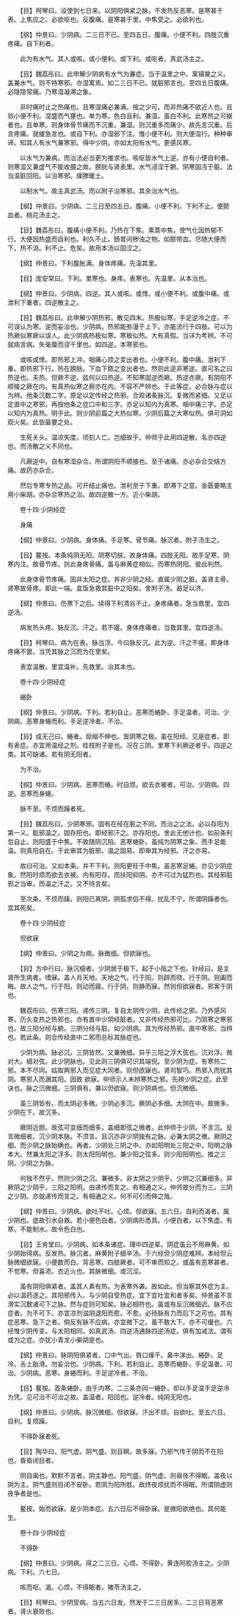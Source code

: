 <!-- { "loadSidebar": true } -->
　　【目】柯琴曰。设使到七日来。以阴阳俱紧之脉。不发热反恶寒。是寒甚于表。上焦应之。必欲呕也。反腹痛。是寒甚于里。中焦受之。必欲利也。

　　【纲】仲景曰。少阴病。二三日不已。至四五日。腹痛。小便不利。四肢沉重疼痛。自下利者。

　　此为有水气。其人或咳。或小便利。或下利。或呕者。真武汤主之。

　　【目】魏荔彤曰。此申解少阴病有水气为兼症。当于温里之中。寓镇奠之义。盖兼水气。则不特寒邪。亦湿寓焉。如二三日不已。就脏邪言也。至四五日腹痛。必隐隐常痛。乃寒湿凝滞之象。

　　非时痛时止之热痛也。且寒湿痛必兼满。按之少可。而非热痛不欲近人也。且验小便不利。湿盛而气壅也。单为寒。色白且利。兼湿。虽白不利。此寒热之可据者也。且单寒。则身体骨节痛而不沉重。兼湿。则沉重多而痛少。故先言沉重。后言疼痛。就缓急言也。或自下利。亦湿邪下注。惟小便不利。则大便湿行。种种审谛。知其人有水气兼寒邪。得中少阴。亦如太阳有水气。更感风寒。

　　以水气为兼病。而治法必当更为推求也。咳呕皆水气上逆。亦有小便自利者。则寒湿又兼虚气不能收摄之故。膀胱与肾表里。水气浸淫于腑。阴寒固冱于脏。法当温脏回阳。以治寒邪。燥脾暖土。

　　以制水气。故主真武汤。而以附子治寒邪。其余治水气也。

　　【纲】仲景曰。少阴病。二三日至四五日。腹痛。小便不利。下利不止。便脓血者。桃花汤主之。

　　【目】魏荔彤曰。腹痛小便不利。乃热在下焦。熏蒸中焦。使气化因热郁不行。大便因热盛而自利也。利久不止。肠胃间秽浊之物。如脓带血。尽随大便而下。热不消。利不止。危矣。故用本汤以固涩之。

　　【纲】仲景曰。下利腹胀满。身体疼痛。先温其里。

　　【目】庞安常曰。下利。里寒也。身疼。表寒也。先温里。从本治也。

　　【纲】仲景曰。少阴病。四逆。其人或咳。或悸。或小便不利。或腹中痛。或泄利下重者。四逆散主之。

　　【目】魏荔彤曰。此申解少阴热邪。散见四末。热极似寒。手足逆冷之症。不可误认为寒。逆而妄治也。少阴病。热邪能弥漫于上下。亦能流行于四肢。可以为热厥似寒厥以误人。此少阴病热极似寒。寒极似热。大有真假。当详为考辨。不可就病言病。失毫厘而谬千里也。如四逆。本寒邪也。

　　或咳或悸。即热邪上冲。咽痛心烦之变出者也。小便不利。腹中痛。泄利下重。即热邪下行。热在膀胱。下血下脓之变出者也。然则此逆非寒逆。直可名之曰热逆也。夫热。但厥不逆。兹何以曰热逆。不知寒固逆而厥。热逆亦厥。有阴阳不顺接之厥在内。有真热似寒之厥亦在内。不容不严辨也。于此等症。必合脉与症以为辨。他条沉数二字。原足以定传经之热邪。合观诸条脉沉。复微而紧细。又足以定直中之寒邪。再按他条之症口中和三字。亦足以知内为真寒。咽中痛三字。亦足以知内为真热。明乎此。则少阴前篇之大热似寒。少阴后篇之大寒似热。俱可洞如观火矣。此皆最要之处。

　　生死关头。温凉失度。顷刻人亡。岂细故乎。仲师于此用四逆散。名亦四逆也。而汤散之义不同也。

　　凡厥逆中。自有寒湿杂合。所谓阴阳不顺接也。至于诸痛。亦必杂合交结方痛。故药亦杂合。

　　然后专寒专热之品。可开结止痛也。泄利至于下重。即滞下之意。金匮要略主用小柴胡。亦杂合寒热之治。故四逆散一方。近小柴胡。

　　卷十四·少阴经症

　　身痛

　　【纲】仲景曰。少阴病。身体痛。手足寒。骨节痛。脉沉者。附子汤主之。

　　【目】鳌按。本条纯阴无阳。阴寒切肤。故身体痛。四肢无阳。故手足寒。阴寒内注。故骨节疼。则此身疼骨痛。虽与麻黄症相似。而寒热阴阳。彼此判然。

　　此身体骨节疼痛。固非太阳之症。并非少阴之经。直属少阴之脏。盖肾主骨。肾寒故骨疼。即此一端。盒饭急救其脏中之阳矣。舍附子汤。曷足以济。

　　【纲】仲景曰。伤寒下之后。续得下利清谷不止。身疼痛者。急当救里。宜四逆汤。

　　病发热头疼。脉反沉。汗之。若不瘥。身体疼痛者。当救其里。宜四逆汤。

　　【目】柯琴曰。病为在表。脉当浮。今曰脉反沉。此为逆。汗之不瘥。即身体疼痛不罢。当凭其脉之沉而为在里矣。

　　表宜温散。里宜温补。先救里。治其本也。

　　卷十四·少阴经症

　　蜷卧

　　【纲】仲景曰。少阴病。下利。若利自止。恶寒而蜷卧。手足温者。可治。少阴病。恶寒身蜷而利。手足逆冷者。不治。

　　【目】成无己曰。蜷者。屈缩不伸也。皆阴寒之极。虽在阳经。见是症者。即有表症。亦宜用温经之剂。桂枝附子是也。况在三阴。里寒下利厥逆者乎。四逆之类。其可缺诸。若有阴无阳者。

　　为不治。

　　【纲】仲景曰。少阴病。恶寒而蜷。时自烦。欲去衣被者。可治。少阴病。四逆。恶寒而身蜷。

　　脉不至。不烦而躁者死。

　　【目】魏荔彤曰。少阴寒邪。固有在经在脏之不同。而治之之法。必以存阳为第一义。脏邪温之。固存阳也。即经邪汗之。亦存阳也。舍此无他计也。如前条利忽自止。则阳盛于中焦。不致随阴沉陷。恶寒蜷卧。虽纯为阴寒之象。而手足能温。则真阳自在。于此审其为脏邪。温之固易。即审其为经邪。汗之亦易。

　　故曰可治。又如本条。并不下利。则阳更旺于中焦。虽恶寒足蜷。亦见少阴症象。然阳时烦而欲去衣被。内有阳存。而扶阳抑阴。亦不可过为猛烈也。其经邪脏邪之当审。而温之汗之。又不待言矣。

　　至次条。不烦而躁。则阳已离阴。阴孤求侣不得。扰乱不宁。所谓阴躁者也。宜其死矣。

　　卷十四·少阴经症

　　但欲寐

　　【纲】仲景曰。少阴之为病。脉微细。但欲寐也。

　　【目】方中行曰。脉沉细者。少阴居于极下。起于小指之下也。针经曰。是主肾所生病者。嗜寐。盖人肖天地。天地之气。行于阳。则辟而晓。行于阴。则阖而晦。故人之气。行于阳。则动而寤。行于阴。则静而寐。然则但欲寐者。邪客于阴也。

　　魏荔彤曰。伤寒三阳。递传三阴。复自太阴传少阴。此传经之邪。乃外感风寒。历久变热之热邪也。亦有直中少阴经脏者。又非传经热邪可比。乃阴寒之寒邪也。故三阳分经与腑。三阴分经与脏。如少阴病。其为传经热邪。直中寒邪。当辨也。若此条。则合传经直中二邪而总标其脉症也。

　　少阴为病。脉必沉。三阴皆然。又兼微细。异乎三阳之浮大弦也。沉对浮。微对大。细对弦。此少阴脉也。见此则三阴俱可识其端倪。至少阴为症。有寒热二邪。本不尽同。姑取两邪入而见症大同者。则但欲寐也。肾司智巧。热邪入而扰其阴。寒邪入而溷其阳。因致 欲寐。仲师示人未辨寒热之邪。先辨少阴之症。此至诀也。脉之沉微细。三阴俱有。兼以但欲寐。则少阴病也。但沉微细。

　　虽三阴皆有。而太阴必多微。少阴必多沉。厥阴必多细。太阴在中。故微多。少阴在下。故沉多。

　　厥阴近胆。故弦可变细而细多。盖细即弦之微者。此仲师于少阴。不言沉。反言微细者。沉少阴本脉。不须言。且沉亦非少阴独有之脉。必兼太阴之微。厥阴之细。而少阴之脉始确也。再者。少阴处三阴之中。亦如阳明处三阳之中。阳明之脉本大。然兼太阳之浮多。则太阳阳明也。兼少阳之弦多。则少阳阳明也。推之三阴。少阴之为脉。

　　何独不然乎。然则少阴之沉。兼微多。非太阴之少阴乎。少阴之沉兼细多。非厥阴之少阴乎。三阳之阳明。由递传而言之。有相通之义。仲师故分而为三。三阴之少阴。亦就递传而言之。有相通之义。何不可引而伸之哉。

　　【纲】仲景曰。少阴病。欲吐不吐。心烦。但欲寐。五六日。自利而渴者。属少阴也。虚故引水自救。若小便色白者。少阴病形悉具。小便白者。以下焦虚。有寒。不能制水。故令色白也。

　　【目】王肯堂曰。少阴病。如本条诸症。理中四逆辈。阴症虽云不用麻黄。如少阴始得病。反发热。脉沉者。麻黄附子细辛汤。于六经但少阴症难辨。本经但云脉微细欲寐。小便数而白。背恶寒。四肢厥者。可不审而知之。或虽有恶寒甚者。不觉寒。但喜浓。衣近火也。其脉微细。或沉涩。

　　虽有阴阳俱紧者。盖其人素有热。为表寒外袭。故如此。但当察其外症为主。必以温药逐之。其阳邪传入。与少阴自受热症。宜下宜吐宜和者多矣。仲景虽不言滑实沉数诸可下之脉。然与症则可知矣。脉必相符也。虽或有反沉微细迟。脉不应症者。为不可下。亦宜凉剂滋阴退阳而愈。不愈。必待脉有力而后下之可也。其有症恶寒。急下之者。倘反有脉不应病。亦宜微下之。虽不敢大下。亦不可缓也。六经惟少阴传变。与太阳相同。如真武汤、四逆汤通脉四逆汤症。俱有加减法。谓有或为之症。亦犹小青龙小柴胡是也。

　　【纲】仲景曰。脉阴阳俱紧者。口中气出。唇口燥干。鼻中涕出。蜷卧。足冷。舌上胎滑。勿妄治也。少阴病。下利。若利自止。恶寒而蜷卧。手足温者。可治。少阴病。恶寒。身蜷而利。手足逆冷者。不治。

　　【目】鳌按。首条蜷卧。由于内寒。二三条亦同一蜷卧。却以手足温手足逆冷为凭。见可治不可治之故。盖温者。阳回也。逆冷者。纯阴无阳也。

　　【纲】仲景曰。少阴病。脉沉微细。但欲寐。汗出不烦。自欲吐。至五六日。自利。复烦躁。

　　不得卧寐者死。

　　【目】陶华曰。阳气虚。阴气盛。则目瞑。故多寐。乃邪气传于阴而不在阳也。昏昏闭目者。

　　阴自阖也。默默不言者。阴主静也。阳气盛。阴气虚。则昼夜不得眠。盖夜以阴为主。阴气盛则目闭不安卧。若阴为阳所胜。故终夜烦扰而不得眠。所谓阴虚则夜争者是也。

　　鳌按。始而欲寐。是少阴本症。五六日后不得卧寐。是微阳欲绝也。其何能生。

　　卷十四·少阴经症

　　不得卧

　　【纲】仲景曰。少阴病。得之二三日。心烦。不得卧。黄连阿胶汤主之。少阴病。下利。六七日。

　　咳而呕。渴。心烦。不得眠者。猪苓汤主之。

　　【目】柯琴曰。少阴受病。当五六日发。然发于二三日居多。二三日背恶寒者。肾火衰败也。

